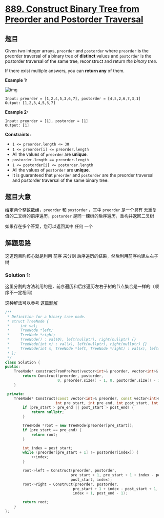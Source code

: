 # [889. Construct Binary Tree from Preorder and Postorder Traversal](https://leetcode.cn/problems/construct-binary-tree-from-preorder-and-postorder-traversal/)

## 题目

Given two integer arrays, `preorder` and `postorder` where `preorder` is the preorder traversal of a binary tree of **distinct** values and `postorder` is the postorder traversal of the same tree, reconstruct and return *the binary tree*.

If there exist multiple answers, you can **return any** of them.

 

**Example 1:**

![img](https://assets.leetcode.com/uploads/2021/07/24/lc-prepost.jpg)

```
Input: preorder = [1,2,4,5,3,6,7], postorder = [4,5,2,6,7,3,1]
Output: [1,2,3,4,5,6,7]
```

**Example 2:**

```
Input: preorder = [1], postorder = [1]
Output: [1]
```

 

**Constraints:**

- `1 <= preorder.length <= 30`
- `1 <= preorder[i] <= preorder.length`
- All the values of `preorder` are **unique**.
- `postorder.length == preorder.length`
- `1 <= postorder[i] <= postorder.length`
- All the values of `postorder` are **unique**.
- It is guaranteed that `preorder` and `postorder` are the preorder traversal and postorder traversal of the same binary tree.

## 题目大意

给定两个整数数组，`preorder` 和 `postorder` ，其中 `preorder` 是一个具有 无重复 值的二叉树的前序遍历，`postorder` 是同一棵树的后序遍历，重构并返回二叉树

如果存在多个答案，您可以返回其中 任何 一个

## 解题思路

这道题目旳核心就是利用 前序 来分割 后序遍历的结果，然后利用前序构建左右子树

### Solution 1:

这里分割的方法利用的是，前序遍历和后序遍历左右子树的节点集合是一样的（顺序不一定相同）

这种解法可以参考 [这篇题解](https://leetcode.cn/problems/construct-binary-tree-from-preorder-and-postorder-traversal/solution/kan-wo-jiu-gou-liao-san-chong-bian-li-fang-shi-gou/)

````c++
/**
 * Definition for a binary tree node.
 * struct TreeNode {
 *     int val;
 *     TreeNode *left;
 *     TreeNode *right;
 *     TreeNode() : val(0), left(nullptr), right(nullptr) {}
 *     TreeNode(int x) : val(x), left(nullptr), right(nullptr) {}
 *     TreeNode(int x, TreeNode *left, TreeNode *right) : val(x), left(left), right(right) {}
 * };
 */
class Solution {
public:
    TreeNode* constructFromPrePost(vector<int>& preorder, vector<int>& postorder) {
        return Construct(preorder, postorder,
                        0, preorder.size() - 1, 0, postorder.size() - 1);
    }

 private:
    TreeNode* Construct(const vector<int>& preorder, const vector<int>& postorder,
                       int pre_start, int pre_end, int post_start, int post_end) {
        if (pre_start > pre_end || post_start > post_end) {
            return nullptr;
        }

        TreeNode *root = new TreeNode(preorder[pre_start]);
        if (pre_start == pre_end) {
            return root;
        }

        int index = post_start;
        while (preorder[pre_start + 1] != postorder[index]) {
            ++index;
        }

        root->left = Construct(preorder, postorder,
                              pre_start + 1, pre_start + 1 + index - post_start,
                              post_start, index);
        root->right = Construct(preorder, postorder,
                               pre_start + 1 + index - post_start + 1, pre_end,
                               index + 1, post_end - 1);

        return root;
    }
};
````

